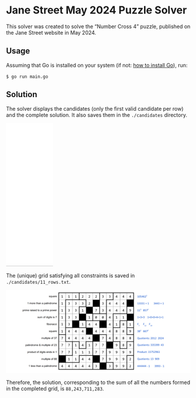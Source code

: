 # Jane Street May 2024 Puzzle Solver

This solver was created to solve the “Number Cross 4” puzzle, published on the Jane Street website in May 2024.

## Usage

Assuming that Go is installed on your system (if not: [how to install Go](https://go.dev/doc/install)), run:

```
$ go run main.go
```

## Solution

The solver displays the candidates (only the first valid candidate per row) and the complete solution. It also saves them in the `./candidates` directory.

![Solver](./solver.gif)

The (unique) grid satisfying all constraints is saved in `./candidates/11_rows.txt`.

![Solution](./solution.png)

Therefore, the solution, corresponding to the sum of all the numbers formed in the completed grid, is `88,243,711,283`.
